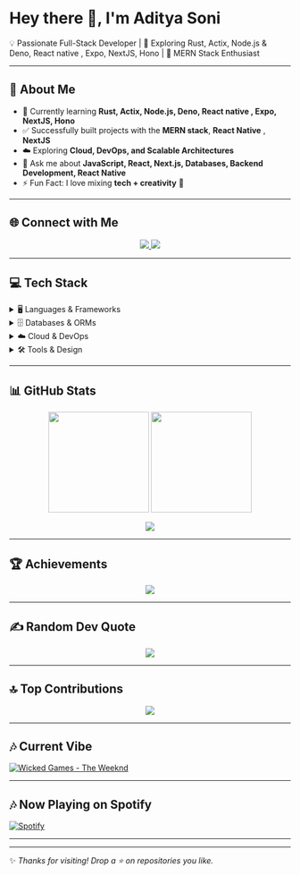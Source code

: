 # Hey there 👋, I'm Aditya Soni  

💡 Passionate Full-Stack Developer | 🚀 Exploring Rust, Actix, Node.js & Deno, React native , Expo, NextJS, Hono | 🌱 MERN Stack Enthusiast  

---

## 📖 About Me  
- 🔭 Currently learning **Rust, Actix, Node.js, Deno, React native , Expo, NextJS, Hono**  
- ✅ Successfully built projects with the **MERN stack**, **React Native** , **NextJS**  
- ☁️ Exploring **Cloud, DevOps, and Scalable Architectures**  
- 💬 Ask me about **JavaScript, React, Next.js, Databases, Backend Development, React Native**  
- ⚡ Fun Fact: I love mixing **tech + creativity** 🎨  

---

## 🌐 Connect with Me  
<p align="center">
  <a href="https://www.linkedin.com/in/aditya-soni-83225a22b/">
    <img src="https://img.shields.io/badge/LinkedIn-0077B5?style=for-the-badge&logo=linkedin&logoColor=white"/>
  </a>
  <a href="https://twitter.com/AdityaS69610269">
    <img src="https://img.shields.io/badge/Twitter-000000?style=for-the-badge&logo=x&logoColor=white"/>
  </a>
</p>

---

## 💻 Tech Stack  

<details>
<summary>🖥️ Languages & Frameworks</summary>
<br/>

![Rust](https://img.shields.io/badge/rust-%23000000.svg?style=for-the-badge&logo=rust&logoColor=white)  
![Go](https://img.shields.io/badge/go-%2300ADD8.svg?style=for-the-badge&logo=go&logoColor=white)  
![Node.js](https://img.shields.io/badge/node.js-6DA55F?style=for-the-badge&logo=node.js&logoColor=white)  
![Deno](https://img.shields.io/badge/deno%20js-000000?style=for-the-badge&logo=deno&logoColor=white)  
![React](https://img.shields.io/badge/react-%2320232a.svg?style=for-the-badge&logo=react&logoColor=%2361DAFB)  
![React Native](https://img.shields.io/badge/react_native-%2320232a.svg?style=for-the-badge&logo=react&logoColor=%2361DAFB)  
![Expo](https://img.shields.io/badge/expo-000020?style=for-the-badge&logo=expo&logoColor=white)  
![Next.js](https://img.shields.io/badge/Next-black?style=for-the-badge&logo=next.js&logoColor=white)  
![Hono](https://img.shields.io/badge/hono-E36002?style=for-the-badge&logo=hono&logoColor=white)  
![GraphQL](https://img.shields.io/badge/-GraphQL-E10098?style=for-the-badge&logo=graphql&logoColor=white)  
![TailwindCSS](https://img.shields.io/badge/tailwindcss-%2338B2AC.svg?style=for-the-badge&logo=tailwind-css&logoColor=white)


</details>

<details>
<summary>🗄️ Databases & ORMs</summary>
<br/>

![Postgres](https://img.shields.io/badge/postgres-%23316192.svg?style=for-the-badge&logo=postgresql&logoColor=white)  
![MongoDB](https://img.shields.io/badge/MongoDB-%234ea94b.svg?style=for-the-badge&logo=mongodb&logoColor=white)  
![Redis](https://img.shields.io/badge/redis-%23DD0031.svg?style=for-the-badge&logo=redis&logoColor=white)  
![MySQL](https://img.shields.io/badge/mysql-4479A1.svg?style=for-the-badge&logo=mysql&logoColor=white)  
![Prisma](https://img.shields.io/badge/Prisma-3982CE?style=for-the-badge&logo=Prisma&logoColor=white)  
![Supabase](https://img.shields.io/badge/Supabase-3ECF8E?style=for-the-badge&logo=supabase&logoColor=white)

</details>

<details>
<summary>☁️ Cloud & DevOps</summary>
<br/>

![AWS](https://img.shields.io/badge/AWS-%23FF9900.svg?style=for-the-badge&logo=amazon-aws&logoColor=white)  
![Docker](https://img.shields.io/badge/docker-%230db7ed.svg?style=for-the-badge&logo=docker&logoColor=white)  
![Vercel](https://img.shields.io/badge/vercel-%23000000.svg?style=for-the-badge&logo=vercel&logoColor=white)  
![DigitalOcean](https://img.shields.io/badge/DigitalOcean-%230167ff.svg?style=for-the-badge&logo=digitalOcean&logoColor=white)  
![Cloudflare](https://img.shields.io/badge/Cloudflare-F38020?style=for-the-badge&logo=Cloudflare&logoColor=white)  

</details>

<details>
<summary>🛠️ Tools & Design</summary>
<br/>

![Git](https://img.shields.io/badge/git-F05032?style=for-the-badge&logo=git&logoColor=white)  
![Postman](https://img.shields.io/badge/Postman-FF6C37?style=for-the-badge&logo=postman&logoColor=white)  
![Figma](https://img.shields.io/badge/figma-%23F24E1E.svg?style=for-the-badge&logo=figma&logoColor=white)  
![Framer](https://img.shields.io/badge/Framer-black?style=for-the-badge&logo=framer&logoColor=blue)  
![Blender](https://img.shields.io/badge/blender-%23F5792A.svg?style=for-the-badge&logo=blender&logoColor=white)  

</details>

---

## 📊 GitHub Stats  
<p align="center">
  <img src="https://github-readme-stats.vercel.app/api?username=Harsuji&theme=radical&hide_border=false&include_all_commits=true&count_private=true" height="180"/>
  <img src="https://github-readme-streak-stats.herokuapp.com/?user=Harsuji&theme=radical&hide_border=false" height="180"/>
</p>

<p align="center">
  <img src="https://github-readme-stats.vercel.app/api/top-langs/?username=Harsuji&theme=radical&hide_border=false&layout=compact&langs_count=10"/>
</p>

---

## 🏆 Achievements  
<p align="center">
  <img src="https://github-profile-trophy.vercel.app/?username=Harsuji&theme=radical&no-frame=false&no-bg=true&margin-w=4"/>
</p>

---

## ✍️ Random Dev Quote  
<p align="center">
  <img src="https://quotes-github-readme.vercel.app/api?type=vertical&theme=dark"/>
</p>

---

## 🔝 Top Contributions  
<p align="center">
  <img src="https://github-contributor-stats.vercel.app/api?username=Harsuji&limit=5&theme=radical&combine_all_yearly_contributions=true"/>
</p>

---
## 🎶 Current Vibe  

[![Wicked Games - The Weeknd](https://img.shields.io/badge/Now_Playing-Wicked_Games_🎧-1DB954?style=for-the-badge&logo=spotify&logoColor=white)](https://open.spotify.com/track/22VdIZQfgXJea34mQxlt81)

---

## 🎶 Now Playing on Spotify  

[![Spotify](https://novatorem.vercel.app/api/spotify)](https://open.spotify.com/user/your_spotify_username)

---

---
✨ _Thanks for visiting! Drop a ⭐ on repositories you like._  
